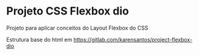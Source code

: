 # Projeto CSS Flexbox dio
Projeto para aplicar conceitos do Layout Flexbox do CSS

Estrutura base do html em https://gitlab.com/karensantos/project-flexbox-dio
